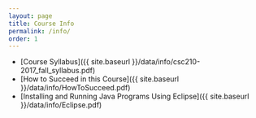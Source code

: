 ```yaml
---
layout: page
title: Course Info 
permalink: /info/
order: 1
---
```


* [Course Syllabus]({{ site.baseurl }}/data/info/csc210-2017_fall_syllabus.pdf) 
* [How to Succeed in this Course]({{ site.baseurl }}/data/info/HowToSucceed.pdf)
* [Installing and Running Java Programs Using Eclipse]({{ site.baseurl }}/data/info/Eclipse.pdf)

